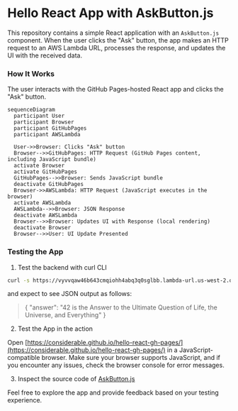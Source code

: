 
# Hello React App with AskButton.js

This repository contains a simple React application with an `AskButton.js` component. When the user clicks the "Ask" button, the app makes an HTTP request to an AWS Lambda URL, processes the response, and updates the UI with the received data.

### How It Works

The user interacts with the GitHub Pages-hosted React app and clicks the "Ask" button.

```mermaid
sequenceDiagram
  participant User
  participant Browser
  participant GitHubPages
  participant AWSLambda
 
  User->>Browser: Clicks "Ask" button
  Browser-->>GitHubPages: HTTP Request (GitHub Pages content, including JavaScript bundle)
  activate Browser
  activate GitHubPages
  GitHubPages-->>Browser: Sends JavaScript bundle
  deactivate GitHubPages
  Browser->>AWSLambda: HTTP Request (JavaScript executes in the browser)
  activate AWSLambda
  AWSLambda-->>Browser: JSON Response
  deactivate AWSLambda
  Browser-->>Browser: Updates UI with Response (local rendering)
  deactivate Browser
  Browser-->>User: UI Update Presented
```

### Testing the App

1) Test the backend with curl CLI

```bash
curl -s https://vyvvqaw46b643cmqiohh4abq3q0sglbb.lambda-url.us-west-2.on.aws
```
and expect to see JSON output as follows:

>{
  "answer": "42 is the Answer to the Ultimate Question of Life, the Universe, and Everything"
}


2) Test the App in the action

Open [https://considerable.github.io/hello-react-gh-pages/](https://considerable.github.io/hello-react-gh-pages/) in a JavaScript-compatible browser. Make sure your browser supports JavaScript, and if you encounter any issues, check the browser console for error messages.

3) Inspect the source code of [AskButton.js](https://github.com/considerable/hello-react-gh-pages/blob/main/src/AskButton.js)

Feel free to explore the app and provide feedback based on your testing experience.
